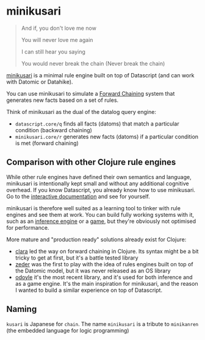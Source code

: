 # minikusari

> And if, you don't love me now
> 
> You will never love me again
> 
> I can still hear you saying
> 
> You would never break the chain (Never break the chain)

[minikusari](https://github.com/frankiesardo/minikusari) is a minimal rule engine built on top of Datascript (and can work with Datomic or Datahike).

You can use minikusari to simulate a [Forward Chaining](https://en.wikipedia.org/wiki/Forward_chaining) system that generates new facts based on a set of rules.

Think of minikusari as the dual of the datalog query engine:

- `datascript.core/q` finds all facts (datoms) that match a particular condition (backward chaining)
- `minikusari.core/r` generates new facts (datoms) if a particular condition is met (forward chaining) 

## Comparison with other Clojure rule engines

While other rule engines have defined their own semantics and language, minikusari is intentionally kept small and without any additional cognitive overhead.
If you know Datascript, you already know how to use minikusari. Go to the [interactive documentation](https://frankiesardo.github.io/minikusari/#!/minikusari.tutorial1) and see for yourself.

minikusari is therefore well suited as a learning tool to tinker with rule engines and see them at work.
You can build fully working systems with it, such as an [inference engine](https://frankiesardo.github.io/minikusari/#!/minikusari.tutorial2) or a [game](https://frankiesardo.github.io/minikusari/#!/minikusari.tutorial3), but they're obviously not optimised for performance.

More mature and "production ready" solutions already exist for Clojure:
- [clara](https://github.com/cerner/clara-rules) led the way on forward chaining in Clojure. Its syntax might be a bit tricky to get at first, but it's a battle tested library 
- [zeder](https://www.youtube.com/watch?v=1E2CoObAaPQ) was the first to play with the idea of rules engines built on top of the Datomic model, but it was never released as an OS library
- [odoyle](https://github.com/oakes/odoyle-rules) it's the most recent library, and it's used for both inference and as a game engine. It's the main inspiration for minikusari, and the reason I wanted to build a similar experience on top of Datascript. 

## Naming

`kusari` is Japanese for `chain`. The name `minikusari` is a tribute to `minikanren` (the embedded language for logic programming)